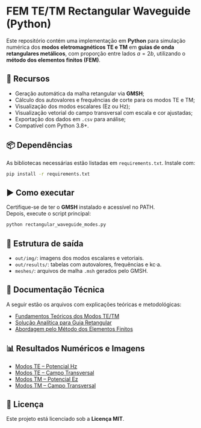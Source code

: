 # FEM TE/TM Rectangular Waveguide (Python)

Este repositório contém uma implementação em **Python** para simulação numérica dos **modos eletromagnéticos TE e TM** em **guias de onda retangulares metálicos**, com proporção entre lados $` a = 2b `$, utilizando o **método dos elementos finitos (FEM)**.

## 🔧 Recursos

- Geração automática da malha retangular via **GMSH**;
- Cálculo dos autovalores e frequências de corte para os modos TE e TM;
- Visualização dos modos escalares (Ez ou Hz);
- Visualização vetorial do campo transversal com escala e cor ajustadas;
- Exportação dos dados em `.csv` para análise;
- Compatível com Python 3.8+.

## 📦 Dependências

As bibliotecas necessárias estão listadas em `requirements.txt`. Instale com:

```bash
pip install -r requirements.txt
```

## ▶️ Como executar

Certifique-se de ter o **GMSH** instalado e acessível no PATH.  
Depois, execute o script principal:

```bash
python rectangular_waveguide_modes.py
```

## 📁 Estrutura de saída

- `out/img/`: imagens dos modos escalares e vetoriais.
- `out/results/`: tabelas com autovalores, frequências e kc·a.
- `meshes/`: arquivos de malha `.msh` gerados pelo GMSH.

## 📑 Documentação Técnica

A seguir estão os arquivos com explicações teóricas e metodológicas:

- [Fundamentos Teóricos dos Modos TE/TM](/doc/teoria.md)
- [Solução Analítica para Guia Retangular](/doc/solucao_analitica.md)
- [Abordagem pelo Método dos Elementos Finitos](/doc/fem.md)

## 📊 Resultados Numéricos e Imagens

- [Modos TE – Potencial Hz](/doc/resultados_te_potencial.md)
- [Modos TE – Campo Transversal](/doc/resultados_te_transversal.md)
- [Modos TM – Potencial Ez](/doc/resultados_tm_potencial.md)
- [Modos TM – Campo Transversal](/doc/resultados_tm_transversal.md)

## 📜 Licença

Este projeto está licenciado sob a **Licença MIT**.

